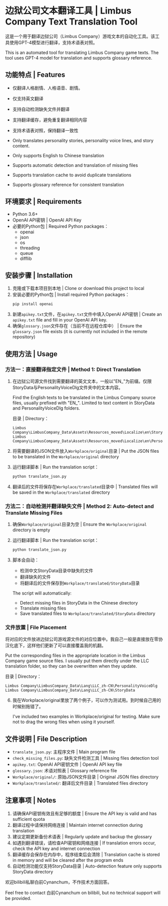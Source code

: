 # 边狱公司文本翻译工具 | Limbus Company Text Translation Tool

这是一个用于翻译边狱公司（Limbus Company）游戏文本的自动化工具。该工具使用GPT-4模型进行翻译，支持术语表对照。

This is an automated tool for translating Limbus Company game texts. The tool uses GPT-4 model for translation and supports glossary reference.

## 功能特点 | Features

- 仅翻译人格剧情、人格语音、剧情。
- 仅支持英文翻译
- 支持自动检测缺失文件并翻译
- 支持翻译缓存，避免重复翻译相同内容
- 支持术语表对照，保持翻译一致性

- Only translates personality stories, personality voice lines, and story content.
- Only supports English to Chinese translation
- Supports automatic detection and translation of missing files
- Supports translation cache to avoid duplicate translations
- Supports glossary reference for consistent translation

## 环境要求 | Requirements

- Python 3.6+
- OpenAI API密钥 | OpenAI API Key
- 必要的Python包 | Required Python packages：
  - openai
  - json
  - os
  - threading
  - queue
  - difflib

## 安装步骤 | Installation

1. 克隆或下载本项目到本地 | Clone or download this project to local
2. 安装必要的Python包 | Install required Python packages：
   ```bash
   pip install openai
   ```
3. 新建`apikey.txt`文件，在`apikey.txt`文件中填入OpenAI API密钥 | Create an `apikey.txt` file and fill in your OpenAI API key.
4. 确保`glossary.json`文件存在（当前不在远程仓库中） | Ensure the `glossary.json` file exists (it is currently not included in the remote repository)

## 使用方法 | Usage

### 方法一：直接翻译指定文件 | Method 1: Direct Translation

1. 在边狱公司源文件找到需要翻译的英文文本，一般以"EN_"为前缀。仅限StoryData与PersonalityVoiceDlg文件夹中的文本内容。

   Find the English texts to be translated in the Limbus Company source files, usually prefixed with "EN_". Limited to text content in StoryData and PersonalityVoiceDlg folders.

   目录 | Directory：
   ```
   Limbus Company\LimbusCompany_Data\Assets\Resources_moved\Localize\en\StoryData
   Limbus Company\LimbusCompany_Data\Assets\Resources_moved\Localize\en\PersonalityVoiceDlg
   ```

2. 将需要翻译的JSON文件放入`Workplace/original`目录 | Put the JSON files to be translated in the `Workplace/original` directory
3. 运行翻译脚本 | Run the translation script：
   ```bash
   python translate_json.py
   ```
4. 翻译后的文件将保存在`Workplace/translated`目录中 | Translated files will be saved in the `Workplace/translated` directory

### 方法二：自动检测并翻译缺失文件 | Method 2: Auto-detect and Translate Missing Files

1. 确保`Workplace/original`目录为空 | Ensure the `Workplace/original` directory is empty
2. 运行翻译脚本 | Run the translation script：
   ```bash
   python translate_json.py
   ```
3. 脚本会自动：
   - 检测中文StoryData目录中缺失的文件
   - 翻译缺失的文件
   - 将翻译后的文件保存到`Workplace/translated/StoryData`目录

   The script will automatically:
   - Detect missing files in StoryData in the Chinese directory
   - Translate missing files
   - Save translated files to `Workplace/translated/StoryData` directory

### 文件放置 | File Placement

将对应的文件放进边狱公司游戏源文件的对应位置中。我自己一般是直接放在零协汉化底下，这样他们更新了可以直接覆盖我的机翻。

Put the corresponding files in the appropriate location in the Limbus Company game source files. I usually put them directly under the LLC translation folder, so they can be overwritten when they update.

目录 | Directory：
```
Limbus Company\LimbusCompany_Data\Lang\LLC_zh-CN\PersonalityVoiceDlg
Limbus Company\LimbusCompany_Data\Lang\LLC_zh-CN\StoryData
```

6. 我在Workplace/original里放了两个例子，可以作为测试用。到时候自己用的时候别拖错了。

   I've included two examples in Workplace/original for testing. Make sure not to drag the wrong files when using it yourself.

## 文件说明 | File Description

- `translate_json.py`: 主程序文件 | Main program file
- `check_missing_files.py`: 缺失文件检测工具 | Missing files detection tool
- `apikey.txt`: OpenAI API密钥文件 | OpenAI API key file
- `glossary.json`: 术语对照表 | Glossary reference file
- `Workplace/original/`: 原始JSON文件目录 | Original JSON files directory
- `Workplace/translated/`: 翻译后文件目录 | Translated files directory

## 注意事项 | Notes

1. 请确保API密钥有效且有足够的额度 | Ensure the API key is valid and has sufficient quota
2. 翻译过程中请保持网络连接 | Maintain internet connection during translation
3. 建议定期更新备份术语表 | Regularly update and backup the glossary
4. 如遇到翻译错误，请检查API密钥和网络连接 | If translation errors occur, check the API key and internet connection
5. 翻译缓存会保存在内存中，程序结束后会清除 | Translation cache is stored in memory and will be cleared after the program ends
6. 自动检测功能仅支持StoryData目录 | Auto-detection feature only supports StoryData directory

欢迎bilibili私聊白前Cynanchum，不作技术方面回答。

Feel free to contact 白前Cynanchum on bilibili, but no technical support will be provided.
